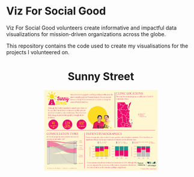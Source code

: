 # Viz For Social Good

Viz For Social Good volunteers create informative and impactful data visualizations for mission-driven organizations across the globe.

This repository contains the code used to create my visualisations for the projects I volunteered on.

<h1 align="center">
Sunny Street </h1>
  
<p align="center">
  <img src="https://github.com/nrennie/Viz_For_Social_Good/blob/main/Sunny_Street/sunny_street.png?raw=true" width="60%">
</p>